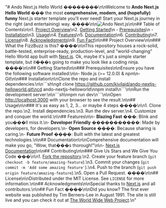 "# Ando Next.js Hello World ��������\n\nWelcome to **Ando Next.js Hello World** ��� the most **comprehensive, modern, and (hopefully) funny** Next.js starter template you'll ever need! Start your Next.js journey in the right (and entertaining) way. ����\n\n![Ando Next.js](https://i.imgur.com/abcd123.gif)\n\n## Table of Contents\n\n1. [Project Overview](#project-overview)\n2. [Getting Started](#getting-started)\n   - [Prerequisites](#prerequisites)\n   - [Installation](#installation)\n3. [Usage](#usage)\n4. [Features](#features)\n5. [Documentation](#documentation)\n6. [Contributing](#contributing)\n7. [License](#license)\n8. [Acknowledgments](#acknowledgments)\n9. [Fun Fact](#fun-fact)\n\n## Project Overview\n\n### What the FizzBuzz is this? ����\n\nThis repository houses a rock-solid, battle-tested, enterprise-ready, production-level, and "world-changing" Hello World app built with [Next.js](https://nextjs.org/). Ok, maybe it's just a simple starter template, but it���s going to make you look like a coding ninja. ����\n\n## Getting Started\n\n### Prerequisites\n\nEnsure you have the following software installed:\n\n- Node.js (>= 12.0.0) & npm\n- Git\n\n### Installation\n\nClone the repo and install dependencies:\n\n\```sh\ngit clone https://github.com/kivilaid/ando-nextjs-helloworld.git\ncd ando-nextjs-helloworld\nnpm install\n\```\n\nRun the development server:\n\n\```sh\nnpm run dev\n\```\n\nOpen [http://localhost:3000](http://localhost:3000) with your browser to see the result.\n\n## Usage\n\n### It's as easy as 1, 2, 3... or maybe 4 steps ����\n\n1. Clone the repo.\n2. Install dependencies.\n3. Run the dev server.\n4. Customize and conquer the world.\n\n## Features\n\n- **Blazing Fast** ���: Blink and you���ll miss it.\n- **Developer Friendly** �����������: Made by developers, for developers.\n- **Open Source** ����: Because sharing is caring.\n- **Future Proof** ����: Built with the latest and greatest technologies.\n\n## Documentation\n\nComprehensive documentation will make you go, \"Wow, that���s thorough!\"\n\n- [Next.js Documentation](https://nextjs.org/docs)\n\n## Contributing\n\n### Give Us Stars and We Give You Code ���\n\n1. [Fork the repository](https://github.com/kivilaid/ando-nextjs-helloworld/fork).\n2. Create your feature branch (`git checkout -b feature/amazing-feature`).\n3. Commit your changes (`git commit -m 'Add some amazing feature'`).\n4. Push to the branch (`git push origin feature/amazing-feature`).\n5. Open a Pull Request. ����\n\n## License\n\nDistributed under the MIT License. See `LICENSE` for more information.\n\n## Acknowledgments\n\nSpecial thanks to [Next.js](https://nextjs.org/) and all contributors.\n\n## Fun Fact ����\n\nDid you know? The first ever website was published by Tim Berners-Lee in August 1991. The site is still live and you can check it out at [The World Wide Web Project](http://info.cern.ch/).\n" 
